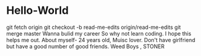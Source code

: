 # Hello-World
git fetch origin
git checkout -b read-me-edits origin/read-me-edits
git merge master
Wanna bulid my career
So why not learn coding. I hope this helps me out.
About myself- 24 years old, Muisc lover. Don't have girlfriend but have a good number of good friends.
Weed Boys , STONER
